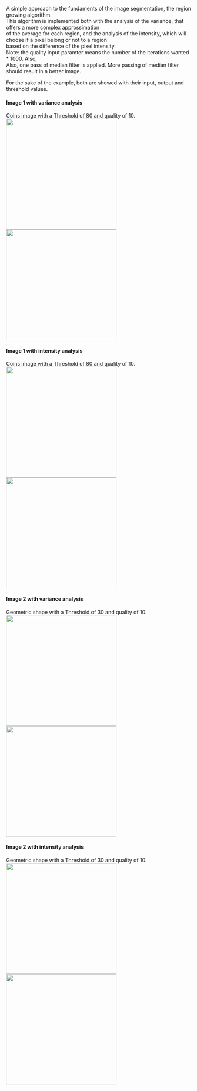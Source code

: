 A simple approach to the fundaments of the image segmentation, the region growing algorithm.<br>
This algorithm is implemented both with the analysis of the variance, that offers a more complex approssimation<br>
of the average for each region, and the analysis of the intensity, which will choose if a pixel belong or not to a region<br>
based on the difference of the pixel intensity.<br>
Note: the quality input paramter means the number of the iterations wanted * 1000. Also,<br>
Also, one pass of median filter is applied. More passing of median filter should result in a better image.<br>

For the sake of the example, both are showed with their input, output and threshold values.

#### Image 1 with variance analysis
Coins image with a Threshold of 80 and quality of 10.
<img src="https://i.ibb.co/Kw2NH0H/circle.jpg" width="300">
<img src="https://i.ibb.co/LNDgmjH/cirvar.png" width="300">
<br>

#### Image 1 with intensity analysis
Coins image with a Threshold of 80 and quality of 10.
<img src="https://i.ibb.co/Kw2NH0H/circle.jpg" width="300">
<img src="https://i.ibb.co/c2462ZV/cirint.png" width="300">
<br>

#### Image 2 with variance analysis
Geometric shape with a Threshold of 30 and quality of 10.
<img src="https://i.ibb.co/WW339Pz/rg.png" width="300">
<img src="https://i.ibb.co/85XKx7M/destrgint.png" width="300">
<br>

#### Image 2 with intensity analysis
Geometric shape with a Threshold of 30 and quality of 10.
<img src="https://i.ibb.co/WW339Pz/rg.png" width="300">
<img src="https://i.ibb.co/2nMLHx3/destrg.png" width="300">
<br>
